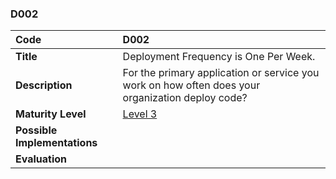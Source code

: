 ### D002

| **Code**           | **D002** |
| :--                | :--      |
| **Title**          | Deployment Frequency is One Per Week. |
| **Description**    | For the primary application or service you work on how often does your organization deploy code? |
| **Maturity Level** | [Level 3](/levels#level-3) |
| **Possible Implementations** | |
| **Evaluation**     | |
